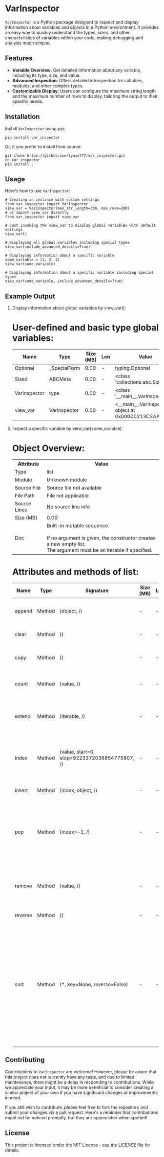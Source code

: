 # VarInspector

`VarInspector` is a Python package designed to inspect and display information about variables and objects in a Python environment. It provides an easy way to quickly understand the types, sizes, and other characteristics of variables within your code, making debugging and analysis much simpler.

## Features

- **Variable Overview**: Get detailed information about any variable, including its type, size, and value.
- **Advanced Inspection**: Offers detailed introspection for callables, modules, and other complex types.
- **Customizable Display**: Users can configure the maximum string length and the maximum number of rows to display, tailoring the output to their specific needs.

## Installation

Install `VarInspector` using pip:

    pip install var_inspector

Or, if you prefer to install from source:

    git clone https://github.com/tyaso777/var_inspector.git
    cd var_inspector
    pip install .

## Usage

Here's how to use `VarInspector`:

    # Creating an instance with custom settings
    from var_inspector import VarInspector
    view_var = VarInspector(max_str_length=300, max_rows=200)
    # or import view_var directly
    from var_inspector import view_var

    # Just invoking the view_var to display global variables with default settings
    view_var()

    # Displaying all global variables including special types
    view_var(include_advanced_details=True)

    # Displaying information about a specific variable
    some_variable = [1, 2, 3]
    view_var(some_variable)

    # Displaying information about a specific variable including special types
    view_var(some_variable, include_advanced_details=True)

## Example Output
1. Display information about global variables by view_var():

    <!DOCTYPE html>
    <html lang="en">
    <body>
        <h1>User-defined and basic type global variables:</h1>
        <table>
            <thead>
                <tr>
                    <th>Name</th>
                    <th>Type</th>
                    <th>Size (MB)</th>
                    <th>Len</th>
                    <th>Value</th>
                </tr>
            </thead>
            <tbody>
                <tr>
                    <td>Optional</td>
                    <td>_SpecialForm</td>
                    <td>0.00</td>
                    <td>-</td>
                    <td>typing.Optional</td>
                </tr>
                <tr>
                    <td>Sized</td>
                    <td>ABCMeta</td>
                    <td>0.00</td>
                    <td>-</td>
                    <td>&lt;class 'collections.abc.Sized'&gt;</td>
                </tr>
                <tr>
                    <td>VarInspector</td>
                    <td>type</td>
                    <td>0.00</td>
                    <td>-</td>
                    <td>&lt;class '__main__.VarInspector'&gt;</td>
                </tr>
                <tr>
                    <td>view_var</td>
                    <td>VarInspector</td>
                    <td>0.00</td>
                    <td>-</td>
                    <td>&lt;__main__.VarInspector object at 0x00000213C3AA0A10&gt;</td>
                </tr>
            </tbody>
        </table>
    </body>
    </html>

2. Inspect a specific variable by view_var(some_variable):
    <!DOCTYPE html>
    <html lang="en">
    <body>
        <h1>Object Overview:</h1>
        <table>
            <tr>
                <th>Attribute</th>
                <th>Value</th>
            </tr>
            <tr>
                <td>Type</td>
                <td>list</td>
            </tr>
            <tr>
                <td>Module</td>
                <td>Unknown module</td>
            </tr>
            <tr>
                <td>Source File</td>
                <td>Source file not available</td>
            </tr>
            <tr>
                <td>File Path</td>
                <td>File not applicable</td>
            </tr>
            <tr>
                <td>Source Lines</td>
                <td>No source line info</td>
            </tr>
            <tr>
                <td>Size (MB)</td>
                <td>0.00</td>
            </tr>
            <tr>
                <td>Doc</td>
                <td>Built-in mutable sequence.<br><br>If no argument is given, the constructor creates a new empty list.<br>The argument must be an iterable if specified.</td>
            </tr>
        </table>
    </body>
    </html>


    <!DOCTYPE html>
    <html lang="en">
    <body>
        <h1>Attributes and methods of list:</h1>
        <table>
            <thead>
                <tr>
                    <th>Name</th>
                    <th>Type</th>
                    <th>Signature</th>
                    <th>Size (MB)</th>
                    <th>Len</th>
                    <th>Value</th>
                </tr>
            </thead>
            <tbody>
                <tr>
                    <td>append</td>
                    <td>Method</td>
                    <td>(object, /)</td>
                    <td>-</td>
                    <td>-</td>
                    <td>Append object to the end of the list.</td>
                </tr>
                <tr>
                    <td>clear</td>
                    <td>Method</td>
                    <td>()</td>
                    <td>-</td>
                    <td>-</td>
                    <td>Remove all items from list.</td>
                </tr>
                <tr>
                    <td>copy</td>
                    <td>Method</td>
                    <td>()</td>
                    <td>-</td>
                    <td>-</td>
                    <td>Return a shallow copy of the list.</td>
                </tr>
                <tr>
                    <td>count</td>
                    <td>Method</td>
                    <td>(value, /)</td>
                    <td>-</td>
                    <td>-</td>
                    <td>Return number of occurrences of value.</td>
                </tr>
                <tr>
                    <td>extend</td>
                    <td>Method</td>
                    <td>(iterable, /)</td>
                    <td>-</td>
                    <td>-</td>
                    <td>Extend list by appending elements from the iterable.</td>
                </tr>
                <tr>
                    <td>index</td>
                    <td>Method</td>
                    <td>(value, start=0, stop=9223372036854775807, /)</td>
                    <td>-</td>
                    <td>-</td>
                    <td>Return first index of value. Raises ValueError if the value is not present.</td>
                </tr>
                <tr>
                    <td>insert</td>
                    <td>Method</td>
                    <td>(index, object, /)</td>
                    <td>-</td>
                    <td>-</td>
                    <td>Insert object before index.</td>
                </tr>
                <tr>
                    <td>pop</td>
                    <td>Method</td>
                    <td>(index=-1, /)</td>
                    <td>-</td>
                    <td>-</td>
                    <td>Remove and return item at index (default last). Raises IndexError if list is empty or index is out of range.</td>
                </tr>
                <tr>
                    <td>remove</td>
                    <td>Method</td>
                    <td>(value, /)</td>
                    <td>-</td>
                    <td>-</td>
                    <td>Remove first occurrence of value. Raises ValueError if the value is not present.</td>
                </tr>
                <tr>
                    <td>reverse</td>
                    <td>Method</td>
                    <td>()</td>
                    <td>-</td>
                    <td>-</td>
                    <td>Reverse *IN PLACE*.</td>
                </tr>
                <tr>
                    <td>sort</td>
                    <td>Method</td>
                    <td>(*, key=None, reverse=False)</td>
                    <td>-</td>
                    <td>-</td>
                    <td>Sort the list in ascending order and return None. The sort is in-place and stable. If a key function is given, apply it once to each list item and sort them, ascending or descending, according to....</td>
                </tr>
            </tbody>
        </table>
    </body>
    </html>

## Contributing

Contributions to `VarInspector` are welcome! However, please be aware that this project does not currently have any tests, and due to limited maintenance, there might be a delay in responding to contributions. While we appreciate your input, it may be more beneficial to consider creating a similar project of your own if you have significant changes or improvements in mind.

If you still wish to contribute, please feel free to fork the repository and submit your changes via a pull request. Here's a reminder that contributions might not be noticed promptly, but they are appreciated when spotted!

## License

This project is licensed under the MIT License - see the [LICENSE](LICENSE) file for details.
